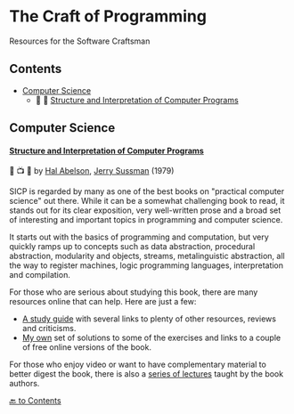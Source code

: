 # The Craft of Programming
Resources for the Software Craftsman

## Contents
+ [Computer Science](#computer-science)
   + 💯 📖 [Structure and Interpretation of Computer Programs](#structure-and-interpretation-of-computer-programs)

## Computer Science
#### [Structure and Interpretation of Computer Programs](https://mitpress.mit.edu/sites/default/files/sicp/index.html) 
💯 📺 📖 by [Hal Abelson](https://en.wikipedia.org/wiki/Hal_Abelson), [Jerry Sussman](https://en.wikipedia.org/wiki/Gerald_Jay_Sussman) (1979)

SICP is regarded by many as one of the best books on "practical computer science" out there. While it can be a somewhat challenging book to read, it stands out for its clear exposition, very well-written prose and a broad set of interesting and important topics in programming and computer science.

It starts out with the basics of programming and computation, but very quickly ramps up to concepts such as data abstraction, procedural abstraction, modularity and objects, streams, metalinguistic abstraction, all the way to register machines, logic programming languages, interpretation and compilation.

For those who are serious about studying this book, there are many resources online that can help. Here are just a few:

+ [A study guide](https://github.com/abrantesasf/sicp-abrantes-study-guide) with several links to plenty of other resources, reviews and criticisms.
+ [My own](https://github.com/zxul767/sicp) set of solutions to some of the exercises and links to a couple of free online versions of the book.

For those who enjoy video or want to have complementary material to better digest the book, there is also a [series of lectures](https://ocw.mit.edu/courses/electrical-engineering-and-computer-science/6-001-structure-and-interpretation-of-computer-programs-spring-2005/video-lectures/) taught by the book authors.

[🔙 to Contents](#contents)
